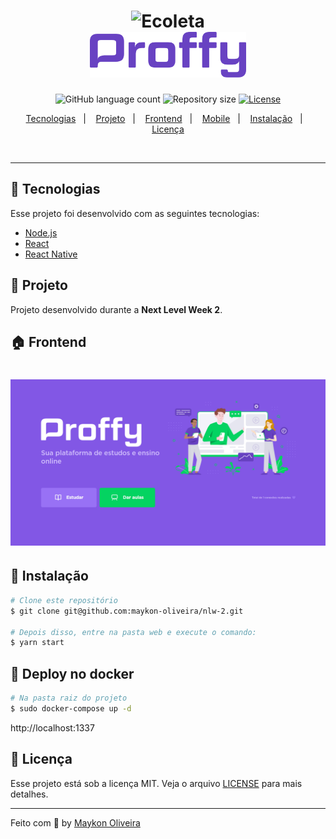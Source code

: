 <h1 align="center">
  <img alt="Ecoleta" title="#delicinha" src=".github/ecoleta.png" width="250px" />
  <br/>
  <img alt="Ecoleta" title="#delicinha" src=".github/logo.png" width="250px" />
</h1>

<p align="center">
  <img alt="GitHub language count" src="https://img.shields.io/github/languages/count/maykon-oliveira/nlw-2">

  <img alt="Repository size" src="https://img.shields.io/github/repo-size/maykon-oliveira/nlw-2">

  <a href="https://github.com/maykon-oliveira/nlw-2/blob/master/LICENSE.md">
    <img alt="License" src="https://img.shields.io/badge/license-MIT-brightgreen">
  <a>
</p>

<p align="center">
  <a href="#rocket-tecnologias">Tecnologias</a>&nbsp;&nbsp;&nbsp;|&nbsp;&nbsp;&nbsp;
  <a href="#-projeto">Projeto</a>&nbsp;&nbsp;&nbsp;|&nbsp;&nbsp;&nbsp;
  <a href="#-frontend">Frontend</a>&nbsp;&nbsp;&nbsp;|&nbsp;&nbsp;&nbsp;
  <a href="#-mobile">Mobile</a>&nbsp;&nbsp;&nbsp;|&nbsp;&nbsp;&nbsp;
  <a href="#-instalação">Instalação</a>&nbsp;&nbsp;&nbsp;|&nbsp;&nbsp;&nbsp;
  <a href="#memo-licença">Licença</a>
</p>

<br>

---

## :hammer: Tecnologias

Esse projeto foi desenvolvido com as seguintes tecnologias:

- [Node.js](https://nodejs.org/en/)
- [React](https://reactjs.org)
- [React Native](https://facebook.github.io/react-native/)

## :memo: Projeto

Projeto desenvolvido durante a <strong>Next Level Week 2</strong>.

## :house: Frontend

<h1 align="center">
    <img alt="Proffy Front-end" src=".github/web.gif" />
</h1>

<!-- ## :iphone: Mobile

<h1 align="center">
    <img alt="Proffy Mobile" src=".github/mobile.gif" />
</h1> -->

## :wrench: Instalação

```bash
# Clone este repositório
$ git clone git@github.com:maykon-oliveira/nlw-2.git

# Depois disso, entre na pasta web e execute o comando:
$ yarn start
```

## 🐳 Deploy no docker

```bash
# Na pasta raiz do projeto
$ sudo docker-compose up -d
```

http://localhost:1337

## :scroll: Licença

Esse projeto está sob a licença MIT. Veja o arquivo [LICENSE](LICENSE.md) para mais detalhes.

---

Feito com :blue_heart: by [Maykon Oliveira](https://www.linkedin.com/in/maykon-oliveira/)

